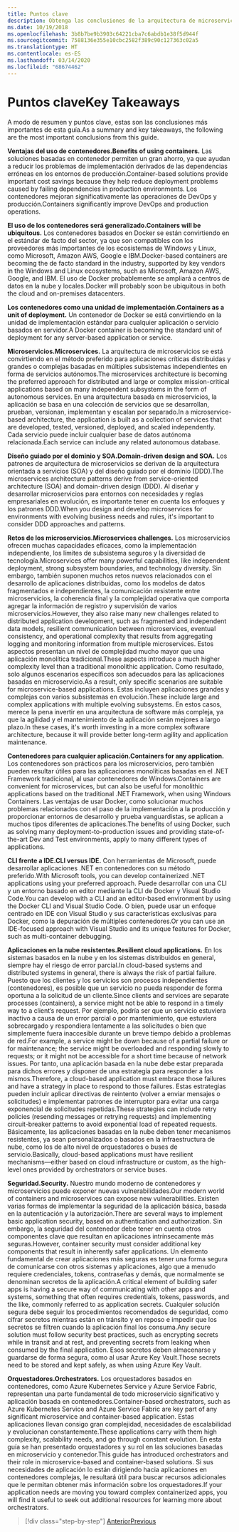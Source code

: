 ```yaml
---
title: Puntos clave
description: Obtenga las conclusiones de la arquitectura de microservicios de .NET para la guía/e-book de aplicaciones de .NET en contenedores, a fin de echar un vistazo rápido a los problemas de alto nivel que se producen al usar una arquitectura de microservicios, como ventajas e inconvenientes, patrones DDD para diseño y desarrollo, así como resistencia, seguridad y el uso de orquestadores.
ms.date: 10/19/2018
ms.openlocfilehash: 3b8b7be9b3903c64221cba7c6abdb1e38f5d944f
ms.sourcegitcommit: 7588136e355e10cbc2582f389c90c127363c02a5
ms.translationtype: HT
ms.contentlocale: es-ES
ms.lasthandoff: 03/14/2020
ms.locfileid: "68674462"
---
```

# <a name="key-takeaways"></a><span data-ttu-id="4abda-103">Puntos clave</span><span class="sxs-lookup"><span data-stu-id="4abda-103">Key Takeaways</span></span>

<span data-ttu-id="4abda-104">A modo de resumen y puntos clave, estas son las conclusiones más importantes de esta guía.</span><span class="sxs-lookup"><span data-stu-id="4abda-104">As a summary and key takeaways, the following are the most important conclusions from this guide.</span></span>

<span data-ttu-id="4abda-105">**Ventajas del uso de contenedores.**</span><span class="sxs-lookup"><span data-stu-id="4abda-105">**Benefits of using containers.**</span></span> <span data-ttu-id="4abda-106">Las soluciones basadas en contenedor permiten un gran ahorro, ya que ayudan a reducir los problemas de implementación derivados de las dependencias erróneas en los entornos de producción.</span><span class="sxs-lookup"><span data-stu-id="4abda-106">Container-based solutions provide important cost savings because they help reduce deployment problems caused by failing dependencies in production environments.</span></span> <span data-ttu-id="4abda-107">Los contenedores mejoran significativamente las operaciones de DevOps y producción.</span><span class="sxs-lookup"><span data-stu-id="4abda-107">Containers significantly improve DevOps and production operations.</span></span>

<span data-ttu-id="4abda-108">**El uso de los contenedores será generalizado.**</span><span class="sxs-lookup"><span data-stu-id="4abda-108">**Containers will be ubiquitous.**</span></span> <span data-ttu-id="4abda-109">Los contenedores basados en Docker se están convirtiendo en el estándar de facto del sector, ya que son compatibles con los proveedores más importantes de los ecosistemas de Windows y Linux, como Microsoft, Amazon AWS, Google e IBM.</span><span class="sxs-lookup"><span data-stu-id="4abda-109">Docker-based containers are becoming the de facto standard in the industry, supported by key vendors in the Windows and Linux ecosystems, such as Microsoft, Amazon AWS, Google, and IBM.</span></span> <span data-ttu-id="4abda-110">El uso de Docker probablemente se ampliará a centros de datos en la nube y locales.</span><span class="sxs-lookup"><span data-stu-id="4abda-110">Docker will probably soon be ubiquitous in both the cloud and on-premises datacenters.</span></span>

<span data-ttu-id="4abda-111">**Los contenedores como una unidad de implementación.**</span><span class="sxs-lookup"><span data-stu-id="4abda-111">**Containers as a unit of deployment.**</span></span> <span data-ttu-id="4abda-112">Un contenedor de Docker se está convirtiendo en la unidad de implementación estándar para cualquier aplicación o servicio basados en servidor.</span><span class="sxs-lookup"><span data-stu-id="4abda-112">A Docker container is becoming the standard unit of deployment for any server-based application or service.</span></span>

<span data-ttu-id="4abda-113">**Microservicios.**</span><span class="sxs-lookup"><span data-stu-id="4abda-113">**Microservices.**</span></span> <span data-ttu-id="4abda-114">La arquitectura de microservicios se está convirtiendo en el método preferido para aplicaciones críticas distribuidas y grandes o complejas basadas en múltiples subsistemas independientes en forma de servicios autónomos.</span><span class="sxs-lookup"><span data-stu-id="4abda-114">The microservices architecture is becoming the preferred approach for distributed and large or complex mission-critical applications based on many independent subsystems in the form of autonomous services.</span></span> <span data-ttu-id="4abda-115">En una arquitectura basada en microservicios, la aplicación se basa en una colección de servicios que se desarrollan, prueban, versionan, implementan y escalan por separado.</span><span class="sxs-lookup"><span data-stu-id="4abda-115">In a microservice-based architecture, the application is built as a collection of services that are developed, tested, versioned, deployed, and scaled independently.</span></span> <span data-ttu-id="4abda-116">Cada servicio puede incluir cualquier base de datos autónoma relacionada.</span><span class="sxs-lookup"><span data-stu-id="4abda-116">Each service can include any related autonomous database.</span></span>

<span data-ttu-id="4abda-117">**Diseño guiado por el dominio y SOA.**</span><span class="sxs-lookup"><span data-stu-id="4abda-117">**Domain-driven design and SOA.**</span></span> <span data-ttu-id="4abda-118">Los patrones de arquitectura de microservicios se derivan de la arquitectura orientada a servicios (SOA) y del diseño guiado por el dominio (DDD).</span><span class="sxs-lookup"><span data-stu-id="4abda-118">The microservices architecture patterns derive from service-oriented architecture (SOA) and domain-driven design (DDD).</span></span> <span data-ttu-id="4abda-119">Al diseñar y desarrollar microservicios para entornos con necesidades y reglas empresariales en evolución, es importante tener en cuenta los enfoques y los patrones DDD.</span><span class="sxs-lookup"><span data-stu-id="4abda-119">When you design and develop microservices for environments with evolving business needs and rules, it's important to consider DDD approaches and patterns.</span></span>

<span data-ttu-id="4abda-120">**Retos de los microservicios.**</span><span class="sxs-lookup"><span data-stu-id="4abda-120">**Microservices challenges.**</span></span> <span data-ttu-id="4abda-121">Los microservicios ofrecen muchas capacidades eficaces, como la implementación independiente, los límites de subsistema seguros y la diversidad de tecnología.</span><span class="sxs-lookup"><span data-stu-id="4abda-121">Microservices offer many powerful capabilities, like independent deployment, strong subsystem boundaries, and technology diversity.</span></span> <span data-ttu-id="4abda-122">Sin embargo, también suponen muchos retos nuevos relacionados con el desarrollo de aplicaciones distribuidas, como los modelos de datos fragmentados e independientes, la comunicación resistente entre microservicios, la coherencia final y la complejidad operativa que comporta agregar la información de registro y supervisión de varios microservicios.</span><span class="sxs-lookup"><span data-stu-id="4abda-122">However, they also raise many new challenges related to distributed application development, such as fragmented and independent data models, resilient communication between microservices, eventual consistency, and operational complexity that results from aggregating logging and monitoring information from multiple microservices.</span></span> <span data-ttu-id="4abda-123">Estos aspectos presentan un nivel de complejidad mucho mayor que una aplicación monolítica tradicional.</span><span class="sxs-lookup"><span data-stu-id="4abda-123">These aspects introduce a much higher complexity level than a traditional monolithic application.</span></span> <span data-ttu-id="4abda-124">Como resultado, solo algunos escenarios específicos son adecuados para las aplicaciones basadas en microservicio.</span><span class="sxs-lookup"><span data-stu-id="4abda-124">As a result, only specific scenarios are suitable for microservice-based applications.</span></span> <span data-ttu-id="4abda-125">Estas incluyen aplicaciones grandes y complejas con varios subsistemas en evolución.</span><span class="sxs-lookup"><span data-stu-id="4abda-125">These include large and complex applications with multiple evolving subsystems.</span></span> <span data-ttu-id="4abda-126">En estos casos, merece la pena invertir en una arquitectura de software más compleja, ya que la agilidad y el mantenimiento de la aplicación serán mejores a largo plazo.</span><span class="sxs-lookup"><span data-stu-id="4abda-126">In these cases, it's worth investing in a more complex software architecture, because it will provide better long-term agility and application maintenance.</span></span>

<span data-ttu-id="4abda-127">**Contenedores para cualquier aplicación.**</span><span class="sxs-lookup"><span data-stu-id="4abda-127">**Containers for any application.**</span></span> <span data-ttu-id="4abda-128">Los contenedores son prácticos para los microservicios, pero también pueden resultar útiles para las aplicaciones monolíticas basadas en el .NET Framework tradicional, al usar contenedores de Windows.</span><span class="sxs-lookup"><span data-stu-id="4abda-128">Containers are convenient for microservices, but can also be useful for monolithic applications based on the traditional .NET Framework, when using Windows Containers.</span></span> <span data-ttu-id="4abda-129">Las ventajas de usar Docker, como solucionar muchos problemas relacionados con el paso de la implementación a la producción y proporcionar entornos de desarrollo y prueba vanguardistas, se aplican a muchos tipos diferentes de aplicaciones.</span><span class="sxs-lookup"><span data-stu-id="4abda-129">The benefits of using Docker, such as solving many deployment-to-production issues and providing state-of-the-art Dev and Test environments, apply to many different types of applications.</span></span>

<span data-ttu-id="4abda-130">**CLI frente a IDE.**</span><span class="sxs-lookup"><span data-stu-id="4abda-130">**CLI versus IDE.**</span></span> <span data-ttu-id="4abda-131">Con herramientas de Microsoft, puede desarrollar aplicaciones .NET en contenedores con su método preferido.</span><span class="sxs-lookup"><span data-stu-id="4abda-131">With Microsoft tools, you can develop containerized .NET applications using your preferred approach.</span></span> <span data-ttu-id="4abda-132">Puede desarrollar con una CLI y un entorno basado en editor mediante la CLI de Docker y Visual Studio Code.</span><span class="sxs-lookup"><span data-stu-id="4abda-132">You can develop with a CLI and an editor-based environment by using the Docker CLI and Visual Studio Code.</span></span> <span data-ttu-id="4abda-133">O bien, puede usar un enfoque centrado en IDE con Visual Studio y sus características exclusivas para Docker, como la depuración de múltiples contenedores.</span><span class="sxs-lookup"><span data-stu-id="4abda-133">Or you can use an IDE-focused approach with Visual Studio and its unique features for Docker, such as multi-container debugging.</span></span>

<span data-ttu-id="4abda-134">**Aplicaciones en la nube resistentes.**</span><span class="sxs-lookup"><span data-stu-id="4abda-134">**Resilient cloud applications.**</span></span> <span data-ttu-id="4abda-135">En los sistemas basados en la nube y en los sistemas distribuidos en general, siempre hay el riesgo de error parcial.</span><span class="sxs-lookup"><span data-stu-id="4abda-135">In cloud-based systems and distributed systems in general, there is always the risk of partial failure.</span></span> <span data-ttu-id="4abda-136">Puesto que los clientes y los servicios son procesos independientes (contenedores), es posible que un servicio no pueda responder de forma oportuna a la solicitud de un cliente.</span><span class="sxs-lookup"><span data-stu-id="4abda-136">Since clients and services are separate processes (containers), a service might not be able to respond in a timely way to a client’s request.</span></span> <span data-ttu-id="4abda-137">Por ejemplo, podría ser que un servicio estuviera inactivo a causa de un error parcial o por mantenimiento, que estuviera sobrecargado y respondiera lentamente a las solicitudes o bien que simplemente fuera inaccesible durante un breve tiempo debido a problemas de red.</span><span class="sxs-lookup"><span data-stu-id="4abda-137">For example, a service might be down because of a partial failure or for maintenance; the service might be overloaded and responding slowly to requests; or it might not be accessible for a short time because of network issues.</span></span> <span data-ttu-id="4abda-138">Por tanto, una aplicación basada en la nube debe estar preparada para dichos errores y disponer de una estrategia para responder a los mismos.</span><span class="sxs-lookup"><span data-stu-id="4abda-138">Therefore, a cloud-based application must embrace those failures and have a strategy in place to respond to those failures.</span></span> <span data-ttu-id="4abda-139">Estas estrategias pueden incluir aplicar directivas de reintento (volver a enviar mensajes o solicitudes) e implementar patrones de interruptor para evitar una carga exponencial de solicitudes repetidas.</span><span class="sxs-lookup"><span data-stu-id="4abda-139">These strategies can include retry policies (resending messages or retrying requests) and implementing circuit-breaker patterns to avoid exponential load of repeated requests.</span></span> <span data-ttu-id="4abda-140">Básicamente, las aplicaciones basadas en la nube deben tener mecanismos resistentes, ya sean personalizados o basados en la infraestructura de nube, como los de alto nivel de orquestadores o buses de servicio.</span><span class="sxs-lookup"><span data-stu-id="4abda-140">Basically, cloud-based applications must have resilient mechanisms—either based on cloud infrastructure or custom, as the high-level ones provided by  orchestrators or service buses.</span></span>

<span data-ttu-id="4abda-141">**Seguridad.**</span><span class="sxs-lookup"><span data-stu-id="4abda-141">**Security.**</span></span> <span data-ttu-id="4abda-142">Nuestro mundo moderno de contenedores y microservicios puede exponer nuevas vulnerabilidades.</span><span class="sxs-lookup"><span data-stu-id="4abda-142">Our modern world of containers and microservices can expose new vulnerabilities.</span></span> <span data-ttu-id="4abda-143">Existen varias formas de implementar la seguridad de la aplicación básica, basada en la autenticación y la autorización.</span><span class="sxs-lookup"><span data-stu-id="4abda-143">There are several ways to implement basic application security, based on authentication and authorization.</span></span> <span data-ttu-id="4abda-144">Sin embargo, la seguridad del contenedor debe tener en cuenta otros componentes clave que resultan en aplicaciones intrínsecamente más seguras.</span><span class="sxs-lookup"><span data-stu-id="4abda-144">However, container security must consider additional key components that result in inherently safer applications.</span></span> <span data-ttu-id="4abda-145">Un elemento fundamental de crear aplicaciones más seguras es tener una forma segura de comunicarse con otros sistemas y aplicaciones, algo que a menudo requiere credenciales, tokens, contraseñas y demás, que normalmente se denominan secretos de la aplicación.</span><span class="sxs-lookup"><span data-stu-id="4abda-145">A critical element of building safer apps is having a secure way of communicating with other apps and systems, something that often requires credentials, tokens, passwords, and the like, commonly referred to as application secrets.</span></span> <span data-ttu-id="4abda-146">Cualquier solución segura debe seguir los procedimientos recomendados de seguridad, como cifrar secretos mientras están en tránsito y en reposo e impedir que los secretos se filtren cuando la aplicación final los consuma.</span><span class="sxs-lookup"><span data-stu-id="4abda-146">Any secure solution must follow security best practices, such as encrypting secrets while in transit and at rest, and preventing secrets from leaking when consumed by the final application.</span></span> <span data-ttu-id="4abda-147">Esos secretos deben almacenarse y guardarse de forma segura, como al usar Azure Key Vault.</span><span class="sxs-lookup"><span data-stu-id="4abda-147">Those secrets need to be stored and kept safely, as when using Azure Key Vault.</span></span>

<span data-ttu-id="4abda-148">**Orquestadores.**</span><span class="sxs-lookup"><span data-stu-id="4abda-148">**Orchestrators.**</span></span> <span data-ttu-id="4abda-149">Los orquestadores basados en contenedores, como Azure Kubernetes Service y Azure Service Fabric, representan una parte fundamental de todo microservicio significativo y aplicación basada en contenedores.</span><span class="sxs-lookup"><span data-stu-id="4abda-149">Container-based orchestrators, such as Azure Kubernetes Service and Azure Service Fabric are key part of any significant microservice and container-based application.</span></span> <span data-ttu-id="4abda-150">Estas aplicaciones llevan consigo gran complejidad, necesidades de escalabilidad y evolucionan constantemente.</span><span class="sxs-lookup"><span data-stu-id="4abda-150">These applications carry with them high complexity, scalability needs, and go through constant evolution.</span></span> <span data-ttu-id="4abda-151">En esta guía se han presentado orquestadores y su rol en las soluciones basadas en microservicio y contenedor.</span><span class="sxs-lookup"><span data-stu-id="4abda-151">This guide has introduced orchestrators and their role in microservice-based and container-based solutions.</span></span> <span data-ttu-id="4abda-152">Si sus necesidades de aplicación lo están dirigiendo hacia aplicaciones en contenedores complejas, le resultará útil para buscar recursos adicionales que le permitan obtener más información sobre los orquestadores.</span><span class="sxs-lookup"><span data-stu-id="4abda-152">If your application needs are moving you toward complex containerized apps, you will find it useful to seek out additional resources for learning more about orchestrators.</span></span>

>[!div class="step-by-step"]
>[<span data-ttu-id="4abda-153">Anterior</span><span class="sxs-lookup"><span data-stu-id="4abda-153">Previous</span></span>](secure-net-microservices-web-applications/azure-key-vault-protects-secrets.md)
